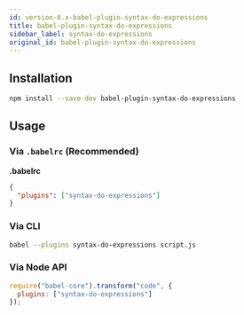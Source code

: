 ```yaml
---
id: version-6.x-babel-plugin-syntax-do-expressions
title: babel-plugin-syntax-do-expressions
sidebar_label: syntax-do-expressions
original_id: babel-plugin-syntax-do-expressions
---
```


## Installation

```sh
npm install --save-dev babel-plugin-syntax-do-expressions
```

## Usage

### Via `.babelrc` (Recommended)

**.babelrc**

```json
{
  "plugins": ["syntax-do-expressions"]
}
```

### Via CLI

```sh
babel --plugins syntax-do-expressions script.js
```

### Via Node API

```javascript
require("babel-core").transform("code", {
  plugins: ["syntax-do-expressions"]
});
```

